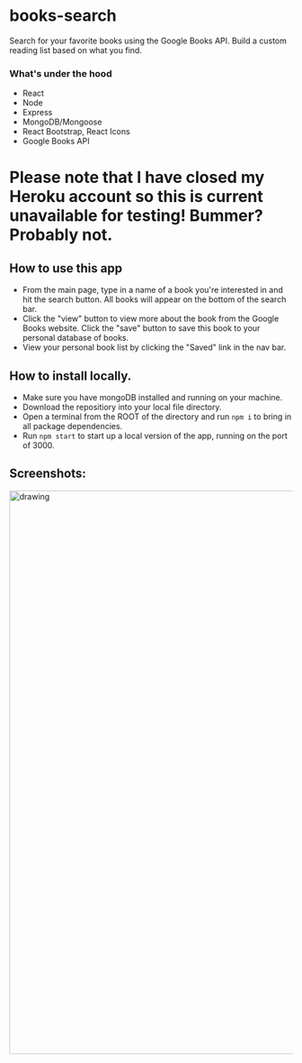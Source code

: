# books-search
Search for your favorite books using the Google Books API. Build a custom reading list based on what you find.

### What's under the hood
* React
* Node
* Express
* MongoDB/Mongoose
* React Bootstrap, React Icons
* Google Books API

# Please note that I have closed my Heroku account so this is current unavailable for testing! Bummer? Probably not.

## How to use this app
* From the main page, type in a name of a book you're interested in and hit the search button. All books will appear on the bottom of the search bar.
* Click the "view" button to view more about the book from the Google Books website. Click the "save" button to save this book to your personal database of books.
* View your personal book list by clicking the "Saved" link in the nav bar.

## How to install locally.
* Make sure you have mongoDB installed and running on your machine.
* Download the repositiory into your local file directory.
* Open a terminal from the ROOT of the directory and run `npm i` to bring in all package dependencies.
* Run `npm start` to start up a local version of the app, running on the port of 3000.

## Screenshots:
<img src="https://media.giphy.com/media/pXxy9mjfdnm1t1PQx2/giphy.gif" alt="drawing" width="1000"/>
